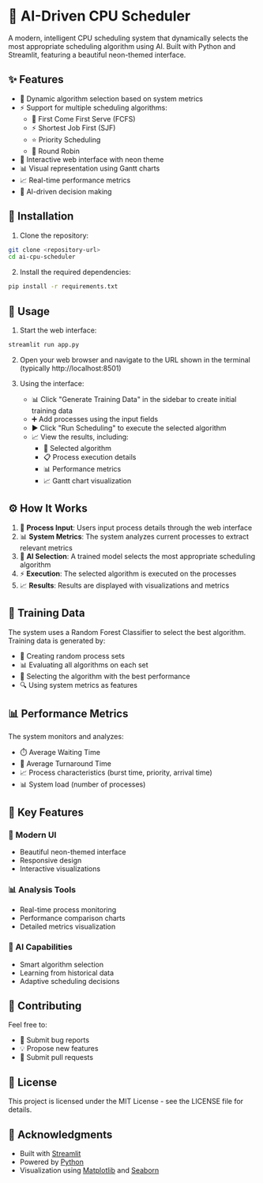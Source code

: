 # 🤖 AI-Driven CPU Scheduler

A modern, intelligent CPU scheduling system that dynamically selects the most appropriate scheduling algorithm using AI. Built with Python and Streamlit, featuring a beautiful neon-themed interface.

## ✨ Features

- 🧠 Dynamic algorithm selection based on system metrics
- ⚡ Support for multiple scheduling algorithms:
  - 🔄 First Come First Serve (FCFS)
  - ⚡ Shortest Job First (SJF)
  - ⭐ Priority Scheduling
  - 🔁 Round Robin
- 🎨 Interactive web interface with neon theme
- 📊 Visual representation using Gantt charts
- 📈 Real-time performance metrics
- 🤖 AI-driven decision making

## 🚀 Installation

1. Clone the repository:
```bash
git clone <repository-url>
cd ai-cpu-scheduler
```

2. Install the required dependencies:
```bash
pip install -r requirements.txt
```

## 💫 Usage

1. Start the web interface:
```bash
streamlit run app.py
```

2. Open your web browser and navigate to the URL shown in the terminal (typically http://localhost:8501)

3. Using the interface:
   - 📊 Click "Generate Training Data" in the sidebar to create initial training data
   - ➕ Add processes using the input fields
   - ▶️ Click "Run Scheduling" to execute the selected algorithm
   - 📈 View the results, including:
     - 🎯 Selected algorithm
     - 📋 Process execution details
     - 📊 Performance metrics
     - 📈 Gantt chart visualization

## ⚙️ How It Works

1. 📝 **Process Input**: Users input process details through the web interface
2. 📊 **System Metrics**: The system analyzes current processes to extract relevant metrics
3. 🤖 **AI Selection**: A trained model selects the most appropriate scheduling algorithm
4. ⚡ **Execution**: The selected algorithm is executed on the processes
5. 📈 **Results**: Results are displayed with visualizations and metrics

## 🧪 Training Data

The system uses a Random Forest Classifier to select the best algorithm. Training data is generated by:
- 🎲 Creating random process sets
- 📊 Evaluating all algorithms on each set
- 🎯 Selecting the algorithm with the best performance
- 🔍 Using system metrics as features

## 📊 Performance Metrics

The system monitors and analyzes:
- ⏱️ Average Waiting Time
- 🔄 Average Turnaround Time
- 📈 Process characteristics (burst time, priority, arrival time)
- 📊 System load (number of processes)

## 🌟 Key Features

### 🎨 Modern UI
- Beautiful neon-themed interface
- Responsive design
- Interactive visualizations

### 📊 Analysis Tools
- Real-time process monitoring
- Performance comparison charts
- Detailed metrics visualization

### 🤖 AI Capabilities
- Smart algorithm selection
- Learning from historical data
- Adaptive scheduling decisions

## 🤝 Contributing

Feel free to:
- 🐛 Submit bug reports
- 💡 Propose new features
- 🔧 Submit pull requests

## 📝 License

This project is licensed under the MIT License - see the LICENSE file for details.

## 🙏 Acknowledgments

- Built with [Streamlit](https://streamlit.io)
- Powered by [Python](https://python.org)
- Visualization using [Matplotlib](https://matplotlib.org) and [Seaborn](https://seaborn.pydata.org) 